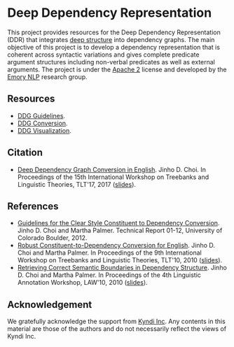 # Deep Dependency Representation

This project provides resources for the Deep Dependency Representation (DDR) that integrates [deep structure](https://en.wikipedia.org/wiki/Deep_structure_and_surface_structure) into dependency graphs. The main objective of this project is to develop a dependency representation that is coherent across syntactic variations and gives complete predicate argument structures including non-verbal predicates as well as external arguments. The project is under the [Apache 2](http://www.apache.org/licenses/LICENSE-2.0) license and developed by the [Emory NLP](http://nlp.mathcs.emory.edu) research group.

## Resources

* [DDG Guidelines](https://emorynlp.github.io/ddr/doc).
* [DDG Conversion](https://github.com/elitcloud/elit-java/tree/master/elit-ddr).
* [DDG Visualization](https://emorynlp.github.io/ddr/viz).


## Citation

* [Deep Dependency Graph Conversion in English](). Jinho D. Choi. In Proceedings of the 15th International Workshop on Treebanks and Linguistic Theories, TLT'17, 2017 ([slides](https://www.researchgate.net/publication/324950627_Deep_Dependency_Graph_Conversion_in_English)).

## References

* [Guidelines for the Clear Style Constituent to Dependency Conversion](http://nlp.mathcs.emory.edu/doc/cu-2012-choi.pdf). Jinho D. Choi and Martha Palmer. Technical Report 01-12, University of Colorado Boulder, 2012.
* [Robust Constituent-to-Dependency Conversion for English](http://dspace.utlib.ee/dspace/bitstream/10062/15934/1/tlt9_submission_3.pdf). Jinho D. Choi and Martha Palmer. In Proceedings of the 9th International Workshop on Treebanks and Linguistic Theories, TLT'10, 2010 ([slides](https://www.researchgate.net/publication/325035537_Robust_Constituent-to-Dependency_Conversion_for_English)).
* [Retrieving Correct Semantic Boundaries in Dependency Structure](http://aclweb.org/anthology/W10-1811). Jinho D. Choi and Martha Palmer. In Proceedings of the 4th Linguistic Annotation Workshop, LAW'10, 2010 ([slides](https://www.researchgate.net/publication/228945511_Retrieving_Correct_Semantic_Boundaries_in_Dependency_Structure)).

## Acknowledgement

We gratefully acknowledge the support from [Kyndi Inc](https://kyndi.com). Any contents in this material are those of the authors and do not necessarily reflect the views of Kyndi Inc.
